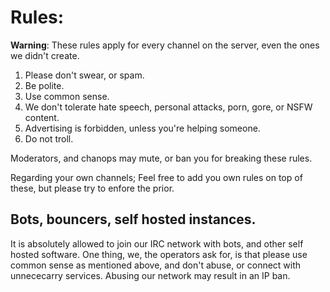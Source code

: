 # Rules:

**Warning**: These rules apply for every channel on the server, even the ones we didn't create.

1. Please don't swear, or spam.
2. Be polite.
3. Use common sense.
4. We don't tolerate hate speech, personal attacks, porn, gore, or NSFW content.
5. Advertising is forbidden, unless you're helping someone.
6. Do not troll.

Moderators, and chanops may mute, or ban you for breaking these rules.

Regarding your own channels; Feel free to add you own rules on top of these, but please try to enfore the prior.

## Bots, bouncers, self hosted instances.

It is absolutely allowed to join our IRC network with bots, and other self hosted software. One thing, we, the operators ask for, is that please use common sense as mentioned above, and don't abuse, or connect with unnececarry services. Abusing our network may result in an IP ban. 